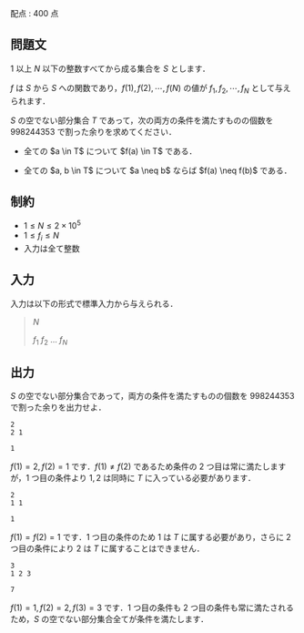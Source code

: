 配点 : $400$ 点

## 問題文

$1$ 以上 $N$ 以下の整数すべてから成る集合を $S$ とします．

$f$ は $S$ から $S$ への関数であり，$f(1), f(2), \cdots, f(N)$ の値が $f_1, f_2, \cdots, f_N$ として与えられます．

$S$ の空でない部分集合 $T$ であって，次の両方の条件を満たすものの個数を $998244353$ で割った余りを求めてください．

- <p>全ての $a \in T$ について $f(a) \in T$ である．</p>
- <p>全ての $a, b \in T$ について $a \neq b$ ならば $f(a) \neq f(b)$ である．</p>

## 制約

- $1 \leq N \leq 2 \times 10^5$
- $1 \leq f_i \leq N$
- 入力は全て整数

## 入力

入力は以下の形式で標準入力から与えられる．

> $N$
> 
> $f_1$ $f_2$ $\ldots$ $f_N$

## 出力

$S$ の空でない部分集合であって，両方の条件を満たすものの個数を $998244353$ で割った余りを出力せよ．

```input1
2
2 1
```

```output1
1
```

$f(1) = 2, f(2) = 1$ です．$f(1) \neq f(2)$ であるため条件の $2$ つ目は常に満たしますが，$1$ つ目の条件より $1, 2$ は同時に $T$ に入っている必要があります．

```input2
2
1 1
```

```output2
1
```

$f(1) = f(2) = 1$ です．$1$ つ目の条件のため $1$ は $T$ に属する必要があり，さらに $2$ つ目の条件により $2$ は $T$ に属することはできません．

```input3
3
1 2 3
```

```output3
7
```

$f(1) = 1, f(2) = 2, f(3) = 3$ です．$1$ つ目の条件も $2$ つ目の条件も常に満たされるため，$S$ の空でない部分集合全てが条件を満たします．